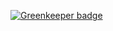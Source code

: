 
[![Greenkeeper badge](https://badges.greenkeeper.io/easilyBaffled/Observer.svg)](https://greenkeeper.io/)
